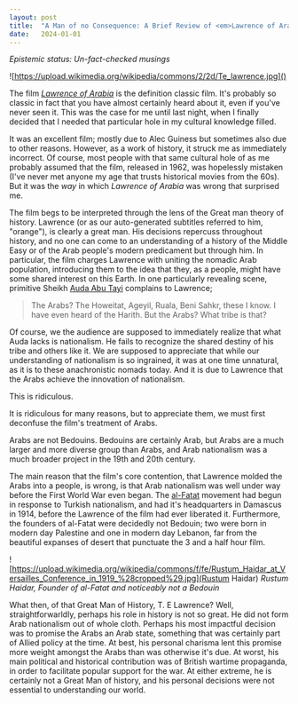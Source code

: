 ```yaml
---
layout: post
title:  "A Man of no Consequence: A Brief Review of <em>Lawrence of Arabia</em>"
date:   2024-01-01
---
```

_Epistemic status: Un-fact-checked musings_

![https://upload.wikimedia.org/wikipedia/commons/2/2d/Te_lawrence.jpg]()

The film _[Lawrence of Arabia](https://en.wikipedia.org/wiki/Lawrence_of_Arabia_(film))_ is the definition classic film. It's probably so classic in fact that you have almost certainly heard about it, even if you've never seen it. This was the case for me until last night, when I finally decided that I needed that particular hole in my cultural knowledge filled.

It was an excellent film; mostly due to Alec Guiness but sometimes also due to other reasons. However, as a work of history, it struck me as immediately incorrect. Of course, most people with that same cultural hole of as me probably assumed that the film, released in 1962, was hopelessly mistaken (I've never met anyone my age that trusts historical movies from the 60s). But it was the _way_ in which _Lawrence of Arabia_ was wrong that surprised me.

The film begs to be interpreted through the lens of the Great man theory of history. Lawrence (or as our auto-generated subtitles referred to him, "orange"), is clearly a great man. His decisions repercuss throughout history, and no one can come to an understanding of a history of the Middle Easy or of the Arab people's modern predicament but through him. In particular, the film charges Lawrence with uniting the nomadic Arab population, introducing them to the idea that they, as a people, might have some shared interest on this Earth. In one particularly revealing scene, primitive Sheikh [Auda Abu Tayi](https://en.wikipedia.org/wiki/Auda_Abu_Tayi) complains to Lawrence;

> The Arabs? The Howeitat, Ageyil, Ruala, Beni Sahkr, these I know. I have even heard of the Harith. But the Arabs? What tribe is that?

Of course, we the audience are supposed to immediately realize that what Auda lacks is nationalism. He fails to recognize the shared destiny of his tribe and others like it. We are supposed to appreciate that while our understanding of nationalism is so ingrained, it was at one time unnatural, as it is to these anachronistic nomads today. And it is due to Lawrence that the Arabs achieve the innovation of nationalism.

This is ridiculous.

It is ridiculous for many reasons, but to appreciate them, we must first deconfuse the film's treatment of Arabs.

Arabs are not Bedouins. Bedouins are certainly Arab, but Arabs are a much larger and more diverse group than Arabs, and Arab nationalism was a much broader project in the 19th and 20th century.

The main reason that the film's core contention, that Lawrence molded the Arabs into a people, is wrong, is that Arab nationalism was well under way before the First World War even began. The [al-Fatat](https://en.wikipedia.org/wiki/Al-Fatat) movement had begun in response to Turkish nationalism, and had it's headquarters in Damascus in 1914, before the Lawrence of the film had ever liberated it. Furthermore, the founders of al-Fatat were decidedly not Bedouin; two were born in modern day Palestine and one in modern day Lebanon, far from the beautiful expanses of desert that punctuate the 3 and a half hour film.

![https://upload.wikimedia.org/wikipedia/commons/f/fe/Rustum_Haidar_at_Versailles_Conference_in_1919_%28cropped%29.jpg](Rustum Haidar)
_Rustum Haidar, Founder of al-Fatat and noticeably not a Bedouin_

What then, of that Great Man of History, T. E Lawrence? Well, straightforwarldly, perhaps his role in history is not so great. He did not form Arab nationalism out of whole cloth. Perhaps his most impactful decision was to promise the Arabs an Arab state, something that was certainly part of Allied policy at the time. At best, his personal charisma lent this promise more weight amongst the Arabs than was otherwise it's due. At worst, his main political and historical contribution was of British wartime propaganda, in order to facilitate popular support for the war. At either extreme, he is certainly not a Great Man of history, and his personal decisions were not essential to understanding our world.
